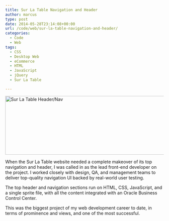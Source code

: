 ```yaml
---
title: Sur La Table Navigation and Header
author: marcus
type: post
date: 2014-05-28T23:14:08+00:00
url: /code/web/sur-la-table-navigation-and-header/
categories:
  - Code
  - Web
tags:
  - CSS
  - Desktop Web
  - eCommerce
  - HTML
  - JavaScript
  - jQuery
  - Sur La Table

---
```

<a href="http://www.surlatable.com" target="_blank"><img class="alignleft wp-image-485 size-full" src="http://alexmarc.us/wp-content/uploads/2014/01/Capture.png" alt="Sur La Table Header/Nav" width="1006" height="187" /></a>

When the Sur La Table website needed a complete makeover of its top navigation and header, I was called in as the lead front-end developer on the project. I worked closely with design, QA, and management teams to deliver top-quality navigation UI backed by real-world user testing.

The top header and navigation sections run on HTML, CSS, JavaScript, and a single sprite file, with all the content integrated with an Oracle Business Control Center.

This was the biggest project of my web development career to date, in terms of prominence and views, and one of the most successful.